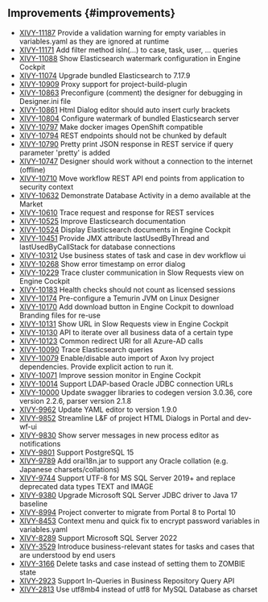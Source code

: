 ## Improvements {#improvements}

* [XIVY-11187](https://1ivy.atlassian.net/browse/XIVY-11187) Provide a validation warning for empty variables in variables.yaml as they are ignored at runtime 
* [XIVY-11171](https://1ivy.atlassian.net/browse/XIVY-11171) Add filter method isIn(...) to case, task, user, ... queries 
* [XIVY-11088](https://1ivy.atlassian.net/browse/XIVY-11088) Show Elasticsearch watermark configuration in Engine Cockpit 
* [XIVY-11074](https://1ivy.atlassian.net/browse/XIVY-11074) Upgrade bundled Elasticsearch to 7.17.9 
* [XIVY-10909](https://1ivy.atlassian.net/browse/XIVY-10909) Proxy support for project-build-plugin 
* [XIVY-10863](https://1ivy.atlassian.net/browse/XIVY-10863) Preconfigure (comment) the designer for debugging in Designer.ini file 
* [XIVY-10861](https://1ivy.atlassian.net/browse/XIVY-10861) Html Dialog editor should auto insert curly brackets 
* [XIVY-10804](https://1ivy.atlassian.net/browse/XIVY-10804) Configure watermark of bundled Elasticsearch server 
* [XIVY-10797](https://1ivy.atlassian.net/browse/XIVY-10797) Make docker images OpenShift compatible 
* [XIVY-10794](https://1ivy.atlassian.net/browse/XIVY-10794) REST endpoints should not be chunked by default 
* [XIVY-10790](https://1ivy.atlassian.net/browse/XIVY-10790) Pretty print JSON response in REST service if query parameter 'pretty' is added 
* [XIVY-10747](https://1ivy.atlassian.net/browse/XIVY-10747) Designer should work without a connection to the internet (offline) 
* [XIVY-10710](https://1ivy.atlassian.net/browse/XIVY-10710) Move workflow REST API end points from application to security context  
* [XIVY-10632](https://1ivy.atlassian.net/browse/XIVY-10632) Demonstrate Database Activity in a demo available at the Market 
* [XIVY-10610](https://1ivy.atlassian.net/browse/XIVY-10610) Trace request and response for REST services 
* [XIVY-10525](https://1ivy.atlassian.net/browse/XIVY-10525) Improve Elasticsearch documentation 
* [XIVY-10524](https://1ivy.atlassian.net/browse/XIVY-10524) Display Elasticsearch documents in Engine Cockpit 
* [XIVY-10451](https://1ivy.atlassian.net/browse/XIVY-10451) Provide JMX attribute lastUsedByThread and lastUsedByCallStack for database connections 
* [XIVY-10312](https://1ivy.atlassian.net/browse/XIVY-10312) Use business states of task and case in dev workflow ui 
* [XIVY-10268](https://1ivy.atlassian.net/browse/XIVY-10268) Show error timestamp on error dialog 
* [XIVY-10229](https://1ivy.atlassian.net/browse/XIVY-10229) Trace cluster communication in Slow Requests view on Engine Cockpit 
* [XIVY-10183](https://1ivy.atlassian.net/browse/XIVY-10183) Health checks should not count as licensed sessions 
* [XIVY-10174](https://1ivy.atlassian.net/browse/XIVY-10174) Pre-configure a Temurin JVM on Linux Designer 
* [XIVY-10170](https://1ivy.atlassian.net/browse/XIVY-10170) Add download button in Engine Cockpit to download Branding files for re-use 
* [XIVY-10131](https://1ivy.atlassian.net/browse/XIVY-10131) Show URL in Slow Requests view in Engine Cockpit 
* [XIVY-10130](https://1ivy.atlassian.net/browse/XIVY-10130) API to iterate over all business data of a certain type 
* [XIVY-10123](https://1ivy.atlassian.net/browse/XIVY-10123) Common redirect URI for all Azure-AD calls 
* [XIVY-10090](https://1ivy.atlassian.net/browse/XIVY-10090) Trace Elasticsearch queries 
* [XIVY-10079](https://1ivy.atlassian.net/browse/XIVY-10079) Enable/disable auto import of Axon Ivy project dependencies. Provide explicit action to run it. 
* [XIVY-10071](https://1ivy.atlassian.net/browse/XIVY-10071) Improve session monitor in Engine Cockpit 
* [XIVY-10014](https://1ivy.atlassian.net/browse/XIVY-10014) Support LDAP-based Oracle JDBC connection URLs 
* [XIVY-10000](https://1ivy.atlassian.net/browse/XIVY-10000) Update swagger libraries to codegen version 3.0.36, core version 2.2.6, parser version 2.1.8 
* [XIVY-9962](https://1ivy.atlassian.net/browse/XIVY-9962) Update YAML editor to version 1.9.0 
* [XIVY-9852](https://1ivy.atlassian.net/browse/XIVY-9852) Streamline L&F of project HTML Dialogs in Portal and dev-wf-ui 
* [XIVY-9830](https://1ivy.atlassian.net/browse/XIVY-9830) Show server messages in new process editor as notifications 
* [XIVY-9801](https://1ivy.atlassian.net/browse/XIVY-9801) Support PostgreSQL 15 
* [XIVY-9789](https://1ivy.atlassian.net/browse/XIVY-9789) Add orai18n.jar to support any Oracle collation (e.g. Japanese charsets/collations) 
* [XIVY-9744](https://1ivy.atlassian.net/browse/XIVY-9744) Support UTF-8 for MS SQL Server 2019+ and replace deprecated data types TEXT and IMAGE 
* [XIVY-9380](https://1ivy.atlassian.net/browse/XIVY-9380) Upgrade Microsoft SQL Server JDBC driver to Java 17 baseline 
* [XIVY-8994](https://1ivy.atlassian.net/browse/XIVY-8994) Project converter to migrate from Portal 8 to Portal 10 
* [XIVY-8453](https://1ivy.atlassian.net/browse/XIVY-8453) Context menu and quick fix to encrypt password variables in variables.yaml 
* [XIVY-8289](https://1ivy.atlassian.net/browse/XIVY-8289) Support Microsoft SQL Server 2022 
* [XIVY-3529](https://1ivy.atlassian.net/browse/XIVY-3529) Introduce business-relevant states for tasks and cases that are understood by end users 
* [XIVY-3166](https://1ivy.atlassian.net/browse/XIVY-3166) Delete tasks and case instead of setting them to ZOMBIE state 
* [XIVY-2923](https://1ivy.atlassian.net/browse/XIVY-2923) Support In-Queries in Business Repository Query API 
* [XIVY-2813](https://1ivy.atlassian.net/browse/XIVY-2813) Use utf8mb4 instead of utf8 for MySQL Database as charset
 